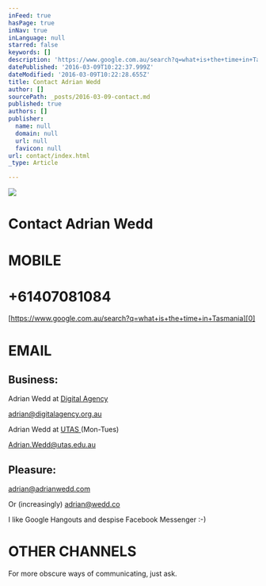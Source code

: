 ```yaml
---
inFeed: true
hasPage: true
inNav: true
inLanguage: null
starred: false
keywords: []
description: 'https://www.google.com.au/search?q=what+is+the+time+in+Tasmania'
datePublished: '2016-03-09T10:22:37.999Z'
dateModified: '2016-03-09T10:22:28.655Z'
title: Contact Adrian Wedd
author: []
sourcePath: _posts/2016-03-09-contact.md
published: true
authors: []
publisher:
  name: null
  domain: null
  url: null
  favicon: null
url: contact/index.html
_type: Article

---
```

![](https://s3-us-west-2.amazonaws.com/the-grid-img/p/b07c2ee56c64027df25a75fd9cefa489af230893.jpg)

# Contact Adrian Wedd

# MOBILE

# +61407081084 

[https://www.google.com.au/search?q=what+is+the+time+in+Tasmania][0]

# EMAIL

## Business:

Adrian Wedd  at [Digital Agency][1]

[adrian@digitalagency.org.au][2]

Adrian Wedd at [UTAS ][3](Mon-Tues)

[Adrian.Wedd@utas.edu.au][4]

## Pleasure:

adrian@adrianwedd.com

Or (increasingly) adrian@wedd.co

I like Google Hangouts and despise Facebook Messenger :-)

# OTHER CHANNELS

For more obscure ways of communicating, just ask.

[0]: https://www.google.com.au/search?q=what+is+the+time+in+Tasmania
[1]: d1g1tal.agency
[2]: adrian@digitalagency.org.au
[3]: www.utas.edu.au
[4]: Adrian.Wedd@utas.edu.au